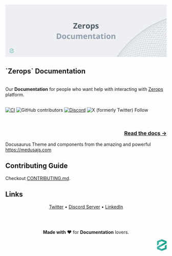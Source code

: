 ![Docs cover](https://github.com/zeropsio/recipe-shared-assets/blob/main/covers/svg/cover-docs.svg)


<h2>`Zerops` Documentation</h2>
  <br/>
Our <b>Documentation</b> for people who want help with interacting with <a href="https://zerops.io/" target="_blank">Zerops</a> platform.

<br/>
<br />

[![CI](https://img.shields.io/github/actions/workflow/status/zeropsio/docs/build.yml?labelColor=EDEFF3&color=8F9DA8)](https://github.com/zeropsio/docs/actions/workflows/build.yml)
![GitHub contributors](https://img.shields.io/github/contributors/zeropsio/docs?labelColor=EDEFF3&color=8F9DA8)
[![Discord](https://img.shields.io/discord/735781031147208777?labelColor=EDEFF3&color=8F9DA8)](https://discord.gg/xxzmJSDKPT)
![X (formerly Twitter) Follow](https://img.shields.io/twitter/follow/zeropsio)

<br/>

<h3 align="end">
<a href="https://docs.zerops.io/" target="_blank">Read the docs →</a>
<br/>
</h3>




Docusaurus Theme and components from the amazing and powerful https://medusajs.com



## Contributing Guide

Checkout [CONTRIBUTING.md](https://github.com/zeropsio/docs/blob/main/CONTRIBUTING.md).


## Links

<p align="center">
  <a href="https://astro.github.io/microvm.nix/">Twitter</a>
  •
  <a href="https://matrix.to/#/#microvm.nix:envs.net">Discord Server</a>
  •
  <a href="./CHANGELOG.md">LinkedIn</a>
</p>

<br/>
<br/>

<p align="center">
<b>Made with</b> ❤️ for <b>Documentation</b> lovers.
<br/>
</p>

<p align="end"><img height="36" src="https://github.com/zeropsio/recipe-shared-assets/blob/main/logos/zerops-green.svg" ></p>
